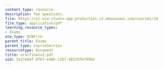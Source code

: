 ```yaml
---
content_type: resource
description: Two questions.
file: https://ol-ocw-studio-app-production.s3.amazonaws.com/courses/16-120-compressible-flow-spring-2003/3e37eb9f8f63e48b13bf982297b7996d_oralfinalv2.pdf
file_type: application/pdf
learning_resource_types:
- Exams
ocw_type: OCWFile
parent_title: Exams
parent_type: CourseSection
resourcetype: Document
title: oralfinalv2.pdf
uid: 3e37eb9f-8f63-e48b-13bf-982297b7996d
---
```


